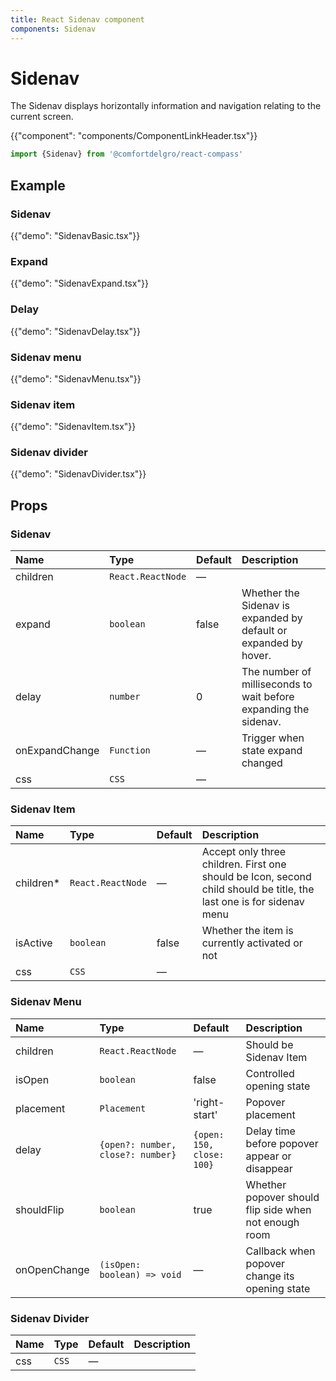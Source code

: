 ```yaml
---
title: React Sidenav component
components: Sidenav
---
```


# Sidenav

<p class="description">The Sidenav displays horizontally information and navigation relating to the current screen.</p>

{{"component": "components/ComponentLinkHeader.tsx"}}

```jsx
import {Sidenav} from '@comfortdelgro/react-compass'
```

## Example

### Sidenav

{{"demo": "SidenavBasic.tsx"}}

### Expand

{{"demo": "SidenavExpand.tsx"}}

### Delay

{{"demo": "SidenavDelay.tsx"}}

### Sidenav menu

{{"demo": "SidenavMenu.tsx"}}

### Sidenav item

{{"demo": "SidenavItem.tsx"}}

### Sidenav divider

{{"demo": "SidenavDivider.tsx"}}

## Props

### Sidenav

| Name           | Type              | Default | Description                                                      |
| :------------- | :---------------- | :------ | :--------------------------------------------------------------- |
| children       | `React.ReactNode` | —       |                                                                  |
| expand         | `boolean`         | false   | Whether the Sidenav is expanded by default or expanded by hover. |
| delay          | `number`          | 0       | The number of milliseconds to wait before expanding the sidenav. |
| onExpandChange | `Function`        | —       | Trigger when state expand changed                                |
| css            | `CSS`             | —       |                                                                  |

### Sidenav Item

| Name       | Type              | Default | Description                                                                                                          |
| :--------- | :---------------- | :------ | :------------------------------------------------------------------------------------------------------------------- |
| children\* | `React.ReactNode` | —       | Accept only three children. First one should be Icon, second child should be title, the last one is for sidenav menu |
| isActive   | `boolean`         | false   | Whether the item is currently activated or not                                                                       |
| css        | `CSS`             | —       |                                                                                                                      |

### Sidenav Menu

| Name         | Type                              | Default                   | Description                                           |
| :----------- | :-------------------------------- | :------------------------ | :---------------------------------------------------- |
| children     | `React.ReactNode`                 | —                         | Should be Sidenav Item                                |
| isOpen       | `boolean`                         | false                     | Controlled opening state                              |
| placement    | `Placement`                       | 'right-start'             | Popover placement                                     |
| delay        | `{open?: number, close?: number}` | `{open: 150, close: 100}` | Delay time before popover appear or disappear         |
| shouldFlip   | `boolean`                         | true                      | Whether popover should flip side when not enough room |
| onOpenChange | `(isOpen: boolean) => void`       | —                         | Callback when popover change its opening state        |

### Sidenav Divider

| Name | Type  | Default | Description |
| :--- | :---- | :------ | :---------- |
| css  | `CSS` | —       |             |
